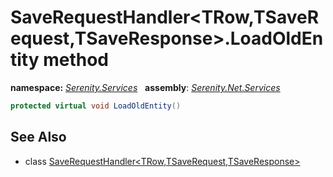 # SaveRequestHandler&lt;TRow,TSaveRequest,TSaveResponse&gt;.LoadOldEntity method
**namespace:** *[Serenity.Services](../../README.md#serenity.services-namespace)*   **assembly**: *[Serenity.Net.Services](../../README.md)*

```csharp
protected virtual void LoadOldEntity()
```

## See Also

* class [SaveRequestHandler&lt;TRow,TSaveRequest,TSaveResponse&gt;](../SaveRequestHandler-3.md)